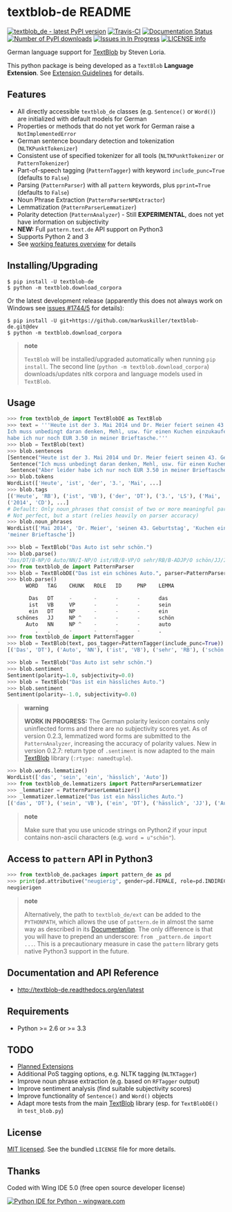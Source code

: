 textblob-de README
==================

[![textblob\_de - latest PyPI version](https://pypip.in/v/textblob-de/badge.png)](https://pypi.python.org/pypi/textblob-de/)
[![Travis-CI](https://travis-ci.org/markuskiller/textblob-de.png?branch=master)](https://travis-ci.org/markuskiller/textblob-de)
[![Documentation Status](https://readthedocs.org/projects/textblob-de/badge/?version=latest)](http://textblob-de.readthedocs.org/en/latest/)
[![Number of PyPI downloads](https://pypip.in/d/textblob-de/badge.png)](https://pypi.python.org/pypi/textblob-de/)
[![Issues in In Progress](https://badge.waffle.io/markuskiller/textblob-de.png?label=In%20Progress&title=In%20Progress)](https://waffle.io/markuskiller/textblob-de)
[![LICENSE info](https://pypip.in/license/textblob-de/badge.png)](http://choosealicense.com/licenses/mit/)

German language support for [TextBlob](http://textblob.readthedocs.org/en/dev/) by Steven Loria.

This python package is being developed as a `TextBlob` **Language Extension**. See [Extension Guidelines](https://textblob.readthedocs.org/en/dev/contributing.html) for details.

Features
--------

-   All directly accessible `textblob_de` classes (e.g. `Sentence()` or `Word()`) are initialized with default models for German
-   Properties or methods that do not yet work for German raise a `NotImplementedError`
-   German sentence boundary detection and tokenization (`NLTKPunktTokenizer`)
-   Consistent use of specified tokenizer for all tools (`NLTKPunktTokenizer` or `PatternTokenizer`)
-   Part-of-speech tagging (`PatternTagger`) with keyword `include_punc=True` (defaults to `False`)
-   Parsing (`PatternParser`) with all `pattern` keywords, plus `pprint=True` (defaults to `False`)
-   Noun Phrase Extraction (`PatternParserNPExtractor`)
-   Lemmatization (`PatternParserLemmatizer`)
-   Polarity detection (`PatternAnalyzer`) - Still **EXPERIMENTAL**, does not yet have information on subjectivity
-   **NEW:** Full `pattern.text.de` API support on Python3
-   Supports Python 2 and 3
-   See [working features overview](http://langui.ch/nlp/python/textblob-de/) for details

Installing/Upgrading
--------------------

    $ pip install -U textblob-de
    $ python -m textblob.download_corpora

Or the latest development release (apparently this does not always work on Windows see [issues \#1744/5](https://github.com/pypa/pip/pull/1745) for details):

    $ pip install -U git+https://github.com/markuskiller/textblob-de.git@dev
    $ python -m textblob.download_corpora

> **note**
>
> `TextBlob` will be installed/upgraded automatically when running `pip install`. The second line (`python -m textblob.download_corpora`) downloads/updates nltk corpora and language models used in `TextBlob`.

Usage
-----

``` python
>>> from textblob_de import TextBlobDE as TextBlob
>>> text = '''Heute ist der 3. Mai 2014 und Dr. Meier feiert seinen 43. Geburtstag. 
Ich muss unbedingt daran denken, Mehl, usw. für einen Kuchen einzukaufen. Aber leider 
habe ich nur noch EUR 3.50 in meiner Brieftasche.'''
>>> blob = TextBlob(text)
>>> blob.sentences
[Sentence("Heute ist der 3. Mai 2014 und Dr. Meier feiert seinen 43. Geburtstag."),
 Sentence("Ich muss unbedingt daran denken, Mehl, usw. für einen Kuchen einzukaufen."),
 Sentence("Aber leider habe ich nur noch EUR 3.50 in meiner Brieftasche.")]
>>> blob.tokens
WordList(['Heute', 'ist', 'der', '3.', 'Mai', ...]
>>> blob.tags
[('Heute', 'RB'), ('ist', 'VB'), ('der', 'DT'), ('3.', 'LS'), ('Mai', 'NN'), 
('2014', 'CD'), ...]
# Default: Only noun_phrases that consist of two or more meaningful parts are displayed.
# Not perfect, but a start (relies heavily on parser accuracy)
>>> blob.noun_phrases
WordList(['Mai 2014', 'Dr. Meier', 'seinen 43. Geburtstag', 'Kuchen einzukaufen', 
'meiner Brieftasche'])
```

``` python
>>> blob = TextBlob("Das Auto ist sehr schön.")
>>> blob.parse()
'Das/DT/B-NP/O Auto/NN/I-NP/O ist/VB/B-VP/O sehr/RB/B-ADJP/O schön/JJ/I-ADJP/O'
>>> from textblob_de import PatternParser
>>> blob = TextBlobDE("Das ist ein schönes Auto.", parser=PatternParser(pprint=True, lemmata=True))
>>> blob.parse()
      WORD   TAG    CHUNK   ROLE   ID     PNP    LEMMA   

       Das   DT     -       -      -      -      das     
       ist   VB     VP      -      -      -      sein    
       ein   DT     NP      -      -      -      ein     
   schönes   JJ     NP ^    -      -      -      schön   
      Auto   NN     NP ^    -      -      -      auto    
         .   .      -       -      -      -      .       
>>> from textblob_de import PatternTagger
>>> blob = TextBlob(text, pos_tagger=PatternTagger(include_punc=True))
[('Das', 'DT'), ('Auto', 'NN'), ('ist', 'VB'), ('sehr', 'RB'), ('schön', 'JJ'), ('.', '.')]
```

``` python
>>> blob = TextBlob("Das Auto ist sehr schön.")
>>> blob.sentiment
Sentiment(polarity=1.0, subjectivity=0.0)
>>> blob = TextBlob("Das ist ein hässliches Auto.")     
>>> blob.sentiment
Sentiment(polarity=-1.0, subjectivity=0.0)
```

> **warning**
>
> **WORK IN PROGRESS:** The German polarity lexicon contains only uninflected forms and there are no subjectivity scores yet. As of version 0.2.3, lemmatized word forms are submitted to the `PatternAnalyzer`, increasing the accuracy of polarity values. New in version 0.2.7: return type of `.sentiment` is now adapted to the main [TextBlob](http://textblob.readthedocs.org/en/dev/) library (`:rtype: namedtuple`).

``` python
>>> blob.words.lemmatize()
WordList(['das', 'sein', 'ein', 'hässlich', 'Auto'])
>>> from textblob_de.lemmatizers import PatternParserLemmatizer
>>> _lemmatizer = PatternParserLemmatizer()
>>> _lemmatizer.lemmatize("Das ist ein hässliches Auto.")
[('das', 'DT'), ('sein', 'VB'), ('ein', 'DT'), ('hässlich', 'JJ'), ('Auto', 'NN')]
```

> **note**
>
> Make sure that you use unicode strings on Python2 if your input contains non-ascii characters (e.g. `word = u"schön"`).

Access to `pattern` API in Python3
----------------------------------

``` python
>>> from textblob_de.packages import pattern_de as pd
>>> print(pd.attributive("neugierig", gender=pd.FEMALE, role=pd.INDIRECT, article="die"))
neugierigen
```

> **note**
>
> Alternatively, the path to `textblob_de/ext` can be added to the `PYTHONPATH`, which allows the use of `pattern.de` in almost the same way as described in its [Documentation](http://www.clips.ua.ac.be/pages/pattern-de). The only difference is that you will have to prepend an underscore: `from _pattern.de import ...`. This is a precautionary measure in case the `pattern` library gets native Python3 support in the future.

Documentation and API Reference
-------------------------------

-   <http://textblob-de.readthedocs.org/en/latest>

Requirements
------------

-   Python \>= 2.6 or \>= 3.3

TODO
----

-   [Planned Extensions](http://textblob-de.readthedocs.org/en/latest/extensions.html)
-   Additional PoS tagging options, e.g. NLTK tagging (`NLTKTagger`)
-   Improve noun phrase extraction (e.g. based on `RFTagger` output)
-   Improve sentiment analysis (find suitable subjectivity scores)
-   Improve functionality of `Sentence()` and `Word()` objects
-   Adapt more tests from the main [TextBlob](http://textblob.readthedocs.org/en/dev/) library (esp. for `TextBlobDE()` in `test_blob.py`)

License
-------

[MIT licensed](http://choosealicense.com/licenses/mit/). See the bundled `LICENSE` file for more details.

Thanks
------

Coded with Wing IDE 5.0 (free open source developer license)

[![Python IDE for Python - wingware.com](https://wingware.com/images/wingware-logo-180x58.png)](https://wingware.com/store/free)

